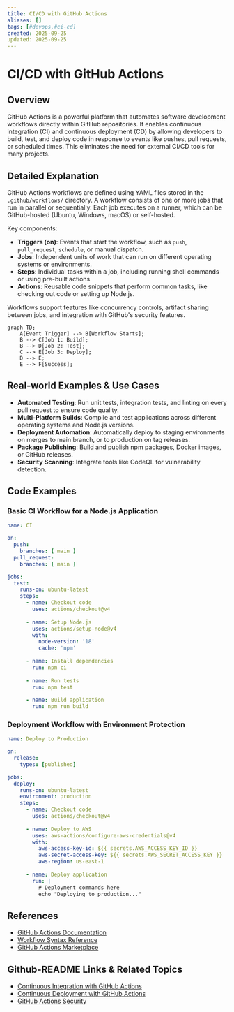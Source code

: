 ```yaml
---
title: CI/CD with GitHub Actions
aliases: []
tags: [#devops,#ci-cd]
created: 2025-09-25
updated: 2025-09-25
---
```


# CI/CD with GitHub Actions

## Overview

GitHub Actions is a powerful platform that automates software development workflows directly within GitHub repositories. It enables continuous integration (CI) and continuous deployment (CD) by allowing developers to build, test, and deploy code in response to events like pushes, pull requests, or scheduled times. This eliminates the need for external CI/CD tools for many projects.

## Detailed Explanation

GitHub Actions workflows are defined using YAML files stored in the `.github/workflows/` directory. A workflow consists of one or more jobs that run in parallel or sequentially. Each job executes on a runner, which can be GitHub-hosted (Ubuntu, Windows, macOS) or self-hosted.

Key components:
- **Triggers (on)**: Events that start the workflow, such as `push`, `pull_request`, `schedule`, or manual dispatch.
- **Jobs**: Independent units of work that can run on different operating systems or environments.
- **Steps**: Individual tasks within a job, including running shell commands or using pre-built actions.
- **Actions**: Reusable code snippets that perform common tasks, like checking out code or setting up Node.js.

Workflows support features like concurrency controls, artifact sharing between jobs, and integration with GitHub's security features.

```mermaid
graph TD;
    A[Event Trigger] --> B[Workflow Starts];
    B --> C[Job 1: Build];
    B --> D[Job 2: Test];
    C --> E[Job 3: Deploy];
    D --> E;
    E --> F[Success];
```

## Real-world Examples & Use Cases

- **Automated Testing**: Run unit tests, integration tests, and linting on every pull request to ensure code quality.
- **Multi-Platform Builds**: Compile and test applications across different operating systems and Node.js versions.
- **Deployment Automation**: Automatically deploy to staging environments on merges to main branch, or to production on tag releases.
- **Package Publishing**: Build and publish npm packages, Docker images, or GitHub releases.
- **Security Scanning**: Integrate tools like CodeQL for vulnerability detection.

## Code Examples

### Basic CI Workflow for a Node.js Application

```yaml
name: CI

on:
  push:
    branches: [ main ]
  pull_request:
    branches: [ main ]

jobs:
  test:
    runs-on: ubuntu-latest
    steps:
      - name: Checkout code
        uses: actions/checkout@v4
      
      - name: Setup Node.js
        uses: actions/setup-node@v4
        with:
          node-version: '18'
          cache: 'npm'
      
      - name: Install dependencies
        run: npm ci
      
      - name: Run tests
        run: npm test
      
      - name: Build application
        run: npm run build
```

### Deployment Workflow with Environment Protection

```yaml
name: Deploy to Production

on:
  release:
    types: [published]

jobs:
  deploy:
    runs-on: ubuntu-latest
    environment: production
    steps:
      - name: Checkout code
        uses: actions/checkout@v4
      
      - name: Deploy to AWS
        uses: aws-actions/configure-aws-credentials@v4
        with:
          aws-access-key-id: ${{ secrets.AWS_ACCESS_KEY_ID }}
          aws-secret-access-key: ${{ secrets.AWS_SECRET_ACCESS_KEY }}
          aws-region: us-east-1
      
      - name: Deploy application
        run: |
          # Deployment commands here
          echo "Deploying to production..."
```

## References

- [GitHub Actions Documentation](https://docs.github.com/en/actions)
- [Workflow Syntax Reference](https://docs.github.com/en/actions/reference/workflows-and-actions/workflow-syntax)
- [GitHub Actions Marketplace](https://github.com/marketplace?type=actions)

## Github-README Links & Related Topics

- [Continuous Integration with GitHub Actions](https://docs.github.com/en/actions/get-started/continuous-integration)
- [Continuous Deployment with GitHub Actions](https://docs.github.com/en/actions/get-started/continuous-deployment)
- [GitHub Actions Security](https://docs.github.com/en/actions/concepts/security)